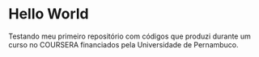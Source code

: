 # Hello World
 Testando meu primeiro repositório com códigos que produzi durante um curso no COURSERA financiados 
 pela Universidade de Pernambuco.

